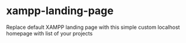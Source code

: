 # xampp-landing-page
Replace default XAMPP landing page with this simple custom localhost homepage with list of your projects
